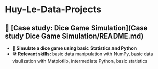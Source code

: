 # Huy-Le-Data-Projects

## 🔹 [Case study: Dice Game Simulation](Case study Dice Game Simulation/README.md)
- 🔗 **Simulate a dice game using basic Statistics and Python**
- 🛠️ **Relevant skills:**
basic data manipulation with NumPy,
basic data visulization with Matplotlib,
intermediate Python, 
basic statistics
